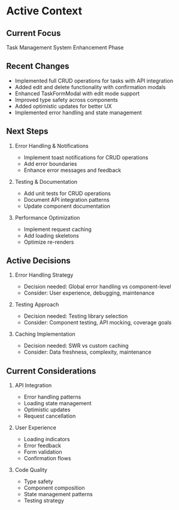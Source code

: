 # Active Context

## Current Focus

Task Management System Enhancement Phase

## Recent Changes

- Implemented full CRUD operations for tasks with API integration
- Added edit and delete functionality with confirmation modals
- Enhanced TaskFormModal with edit mode support
- Improved type safety across components
- Added optimistic updates for better UX
- Implemented error handling and state management

## Next Steps

1. Error Handling & Notifications

   - Implement toast notifications for CRUD operations
   - Add error boundaries
   - Enhance error messages and feedback

2. Testing & Documentation

   - Add unit tests for CRUD operations
   - Document API integration patterns
   - Update component documentation

3. Performance Optimization
   - Implement request caching
   - Add loading skeletons
   - Optimize re-renders

## Active Decisions

1. Error Handling Strategy

   - Decision needed: Global error handling vs component-level
   - Consider: User experience, debugging, maintenance

2. Testing Approach

   - Decision needed: Testing library selection
   - Consider: Component testing, API mocking, coverage goals

3. Caching Implementation
   - Decision needed: SWR vs custom caching
   - Consider: Data freshness, complexity, maintenance

## Current Considerations

1. API Integration

   - Error handling patterns
   - Loading state management
   - Optimistic updates
   - Request cancellation

2. User Experience

   - Loading indicators
   - Error feedback
   - Form validation
   - Confirmation flows

3. Code Quality
   - Type safety
   - Component composition
   - State management patterns
   - Testing strategy
